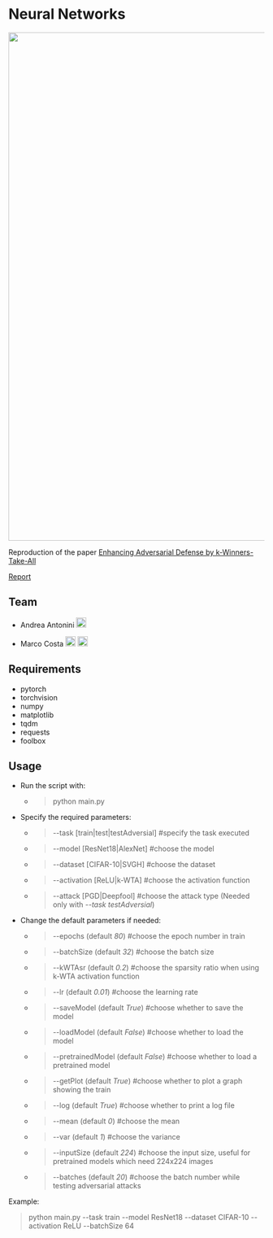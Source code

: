 # Neural Networks
<a href="https://www.dis.uniroma1.it/"><img src="https://www.dis.uniroma1.it/sites/default/files/marchio%20logo%20eng%20jpg.jpg" width="1000"></a>

Reproduction of the paper [Enhancing Adversarial Defense by k-Winners-Take-All](https://arxiv.org/abs/1905.10510)

[Report](Report/report.pdf)

## Team
* Andrea Antonini <a href="https://github.com/AndreaAntonini"><img src="https://upload.wikimedia.org/wikipedia/commons/thumb/9/91/Octicons-mark-github.svg/1024px-Octicons-mark-github.svg.png" width="20"></a>

* Marco Costa <a href="https://github.com/marcocosta96"><img src="https://upload.wikimedia.org/wikipedia/commons/thumb/9/91/Octicons-mark-github.svg/1024px-Octicons-mark-github.svg.png" width="20"></a>
<a href="https://www.linkedin.com/in/marco-costa-ecs"><img src="https://www.tecnomagazine.it/tech/wp-content/uploads/2013/05/linkedin-aggiungere-immagini.png" width="20"></a>

## Requirements
- pytorch
- torchvision
- numpy
- matplotlib
- tqdm
- requests
- foolbox

## Usage
* Run the script with:
    * > python main.py
* Specify the required parameters:
    * > --task [train|test|testAdversial] #specify the task executed
    * > --model [ResNet18|AlexNet] #choose the model
    * > --dataset [CIFAR-10|SVGH] #choose the dataset
    * > --activation [ReLU|k-WTA] #choose the activation function
    * > --attack [PGD|Deepfool] #choose the attack type (Needed only with *--task testAdversial*)
* Change the default parameters if needed:
    * > --epochs (default *80*) #choose the epoch number in train
    * > --batchSize (default *32*) #choose the batch size
    * > --kWTAsr (default *0.2*) #choose the sparsity ratio when using k-WTA activation function
    * > --lr (default *0.01*) #choose the learning rate
    * > --saveModel (default *True*) #choose whether to save the model
    * > --loadModel (default *False*) #choose whether to load the model
    * > --pretrainedModel (default *False*) #choose whether to load a pretrained model
    * > --getPlot (default *True*) #choose whether to plot a graph showing the train
    * > --log (default *True*) #choose whether to print a log file
    * > --mean (default *0*) #choose the mean
    * > --var (default *1*) #choose the variance
    * > --inputSize (default *224*) #choose the input size, useful for pretrained models which need 224x224 images
    * > --batches (default *20*) #choose the batch number while testing adversarial attacks

Example:
> python main.py --task train --model ResNet18 --dataset CIFAR-10 --activation ReLU --batchSize 64
